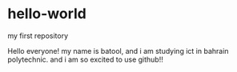 # hello-world
my first repository


Hello everyone!
my name is batool, and i am studying ict in bahrain polytechnic.
and i am so excited to use github!!
